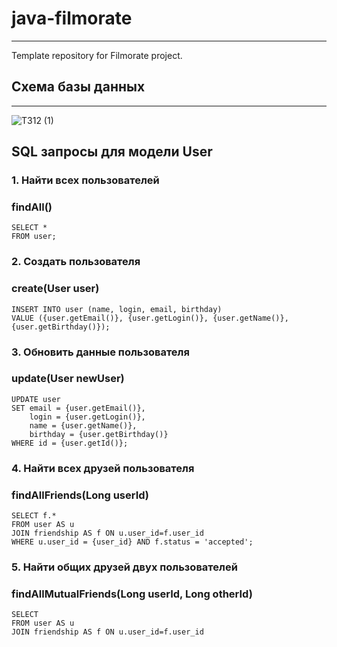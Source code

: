 # java-filmorate

---
Template repository for Filmorate project.


## Схема базы данных

---
![ТЗ12 (1)](https://github.com/user-attachments/assets/64c2f2fc-8db7-4e03-a7b1-7e3085bc6e16)

## SQL запросы для модели User

### 1. Найти всех пользователей
### findAll()
```
SELECT *
FROM user;
```
### 2. Создать пользователя
### create(User user)
```
INSERT INTO user (name, login, email, birthday)
VALUE ({user.getEmail()}, {user.getLogin()}, {user.getName()}, {user.getBirthday()});
```
### 3. Обновить данные пользователя
### update(User newUser)
```
UPDATE user 
SET email = {user.getEmail()}, 
    login = {user.getLogin()}, 
    name = {user.getName()}, 
    birthday = {user.getBirthday()}
WHERE id = {user.getId()};
```
### 4. Найти всех друзей пользователя
### findAllFriends(Long userId)
```
SELECT f.*
FROM user AS u
JOIN friendship AS f ON u.user_id=f.user_id
WHERE u.user_id = {user_id} AND f.status = 'accepted';
```
### 5. Найти общих друзей двух пользователей
### findAllMutualFriends(Long userId, Long otherId)
```
SELECT
FROM user AS u
JOIN friendship AS f ON u.user_id=f.user_id
```
